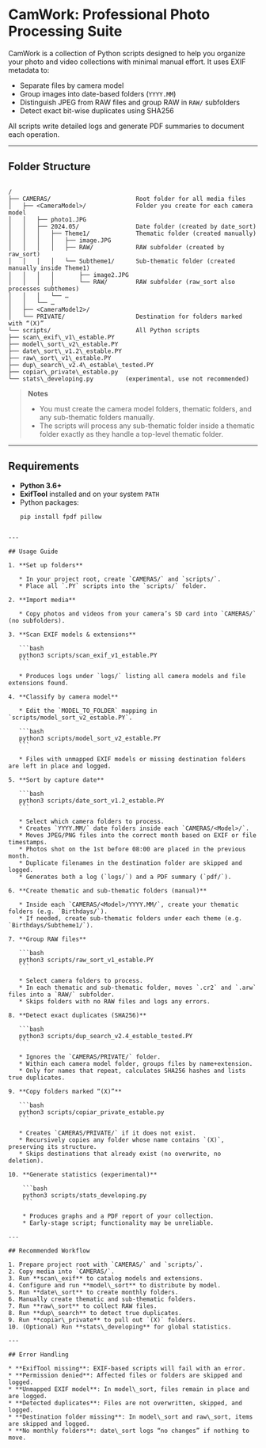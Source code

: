 # CamWork: Professional Photo Processing Suite

CamWork is a collection of Python scripts designed to help you organize your photo and video collections with minimal manual effort. It uses EXIF metadata to:

- Separate files by camera model  
- Group images into date-based folders (`YYYY.MM`)  
- Distinguish JPEG from RAW files and group RAW in `RAW/` subfolders  
- Detect exact bit-wise duplicates using SHA256  

All scripts write detailed logs and generate PDF summaries to document each operation.

---

## Folder Structure

```

/
├── CAMERAS/                        Root folder for all media files
│   ├── <CameraModel>/              Folder you create for each camera model
│   │   ├── photo1.JPG
│   │   ├── 2024.05/                Date folder (created by date_sort)
│   │   │   ├── Theme1/             Thematic folder (created manually)
│   │   │   │   ├── image.JPG
│   │   │   │   ├── RAW/            RAW subfolder (created by raw_sort)
│   │   │   │   └── Subtheme1/      Sub-thematic folder (created manually inside Theme1)
│   │   │   │       ├── image2.JPG
│   │   │   │       └── RAW/        RAW subfolder (raw_sort also processes subthemes)
│   │   │   └── …
│   │   └── …
│   ├── <CameraModel2>/
│   └── PRIVATE/                    Destination for folders marked with “(X)”
└── scripts/                        All Python scripts
├── scan\_exif\_v1\_estable.PY
├── model\_sort\_v2\_estable.PY
├── date\_sort\_v1.2\_estable.PY
├── raw\_sort\_v1\_estable.PY
├── dup\_search\_v2.4\_estable\_tested.PY
├── copiar\_private\_estable.py
└── stats\_developing.py         (experimental, use not recommended)

````

> **Notes**  
> - You must create the camera model folders, thematic folders, and any sub-thematic folders manually.  
> - The scripts will process any sub-thematic folder inside a thematic folder exactly as they handle a top-level thematic folder.

---

## Requirements

- **Python 3.6+**  
- **ExifTool** installed and on your system `PATH`  
- Python packages:
  ```bash
  pip install fpdf pillow
````

---

## Usage Guide

1. **Set up folders**

   * In your project root, create `CAMERAS/` and `scripts/`.
   * Place all `.PY` scripts into the `scripts/` folder.

2. **Import media**

   * Copy photos and videos from your camera’s SD card into `CAMERAS/` (no subfolders).

3. **Scan EXIF models & extensions**

   ```bash
   python3 scripts/scan_exif_v1_estable.PY
   ```

   * Produces logs under `logs/` listing all camera models and file extensions found.

4. **Classify by camera model**

   * Edit the `MODEL_TO_FOLDER` mapping in `scripts/model_sort_v2_estable.PY`.

   ```bash
   python3 scripts/model_sort_v2_estable.PY
   ```

   * Files with unmapped EXIF models or missing destination folders are left in place and logged.

5. **Sort by capture date**

   ```bash
   python3 scripts/date_sort_v1.2_estable.PY
   ```

   * Select which camera folders to process.
   * Creates `YYYY.MM/` date folders inside each `CAMERAS/<Model>/`.
   * Moves JPEG/PNG files into the correct month based on EXIF or file timestamps.
   * Photos shot on the 1st before 08:00 are placed in the previous month.
   * Duplicate filenames in the destination folder are skipped and logged.
   * Generates both a log (`logs/`) and a PDF summary (`pdf/`).

6. **Create thematic and sub-thematic folders (manual)**

   * Inside each `CAMERAS/<Model>/YYYY.MM/`, create your thematic folders (e.g. `Birthdays/`).
   * If needed, create sub-thematic folders under each theme (e.g. `Birthdays/Subtheme1/`).

7. **Group RAW files**

   ```bash
   python3 scripts/raw_sort_v1_estable.PY
   ```

   * Select camera folders to process.
   * In each thematic and sub-thematic folder, moves `.cr2` and `.arw` files into a `RAW/` subfolder.
   * Skips folders with no RAW files and logs any errors.

8. **Detect exact duplicates (SHA256)**

   ```bash
   python3 scripts/dup_search_v2.4_estable_tested.PY
   ```

   * Ignores the `CAMERAS/PRIVATE/` folder.
   * Within each camera model folder, groups files by name+extension.
   * Only for names that repeat, calculates SHA256 hashes and lists true duplicates.

9. **Copy folders marked “(X)”**

   ```bash
   python3 scripts/copiar_private_estable.py
   ```

   * Creates `CAMERAS/PRIVATE/` if it does not exist.
   * Recursively copies any folder whose name contains `(X)`, preserving its structure.
   * Skips destinations that already exist (no overwrite, no deletion).

10. **Generate statistics (experimental)**

    ```bash
    python3 scripts/stats_developing.py
    ```

    * Produces graphs and a PDF report of your collection.
    * Early-stage script; functionality may be unreliable.

---

## Recommended Workflow

1. Prepare project root with `CAMERAS/` and `scripts/`.
2. Copy media into `CAMERAS/`.
3. Run **scan\_exif** to catalog models and extensions.
4. Configure and run **model\_sort** to distribute by model.
5. Run **date\_sort** to create monthly folders.
6. Manually create thematic and sub-thematic folders.
7. Run **raw\_sort** to collect RAW files.
8. Run **dup\_search** to detect true duplicates.
9. Run **copiar\_private** to pull out `(X)` folders.
10. (Optional) Run **stats\_developing** for global statistics.

---

## Error Handling

* **ExifTool missing**: EXIF-based scripts will fail with an error.
* **Permission denied**: Affected files or folders are skipped and logged.
* **Unmapped EXIF model**: In model\_sort, files remain in place and are logged.
* **Detected duplicates**: Files are not overwritten, skipped, and logged.
* **Destination folder missing**: In model\_sort and raw\_sort, items are skipped and logged.
* **No monthly folders**: date\_sort logs “no changes” if nothing to move.
